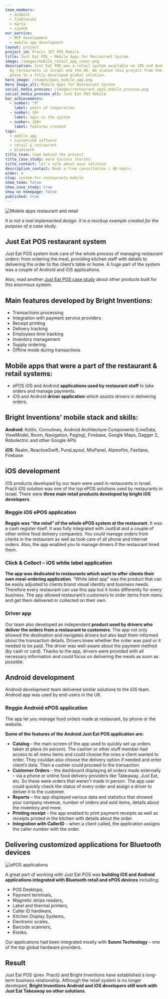 ```yaml
---
team_members:
  - azabost
  - fjablonski
  - marta
  - szymek
our_service:
  - MVP development
  - mobile app development
layout: project
project_id: Practi JET POS Mobile
title: Just Eat POS – Mobile Apps for Restaurant System
image: /images/mobile_retail_app_cover.png
description: Just Eat POS was a retail system available on iOS and Android used
  by restaurants in Israel and the UK. We scaled this project from the startup
  phase to a fully developed global solution.
hero_image: /images/epos_mobile_app.png
Hero Image_alt: Mobile Apps for Restaurant System
social_media_previev: /images/restaurant_apps_mobile_preview.png
social_media_previev_alt: Just Eat POS Mobile
bar_achievements:
  - number: "9"
    label: years of cooperation
  - number: 10+
    label: apps in the system
  - number: 100+
    label: features created
tags:
  - mobile app
  - customized software
  - retail & restaurant
  - bluetooth
title_team: team behind the project
title_case_study: more success stories
title_contact: let's talk about your solution
description_contact: Book a free consultation i 48 hours.
order: 4
slug: system-for-restaurants-mobile
show_team: false
show_case_study: true
show on homepage: false
published: true
---
```

<div class="image"><img src="/images/mobile_retail_app.png" alt="Mobile apps restaurant and retail" title="It is not a real implemented design. It is a mockup example created for the purpose of a case study."  /> </div>

*It is not a real implemented design. It is a mockup example created for the purpose of a case study.*

## Just Eat POS restaurant system

Just Eat POS system took care of the whole process of managing restaurant orders: from ordering the meal, providing kitchen staff with details to delivering the order to the client’s table or home. A huge part of the system was a couple of Android and iOS applications.

Also, read another [Just Eat POS case study](/projects/system-for-restaurants) about other products built for this enormous system.

## Main features developed by Bright Inventions:

* Transactions processing
* Integration with payment service providers
* Receipt printing
* Delivery tracking
* Employees time tracking
* Inventory management
* Supply ordering
* Offline mode during transactions

## **Mobile apps that were a part of the restaurant & retail systems:**

* ePOS iOS and Android **applications used by restaurant staff** to take orders and manage payments.
* iOS and Android **driver application** which assists drivers in delivering orders.

## **Bright Inventions’ mobile stack and skills:**

**Android**: Kotlin, Coroutines, Android Architecture Components (LiveData, ViewModel, Room, Navigation, Paging), Firebase, Google Maps, Dagger 2, Robolectric and other Google APIs

**iOS**: Realm, ReactiveSwift, PureLayout, MixPanel, Alamofire, Fastlane, Firebase

## iOS development

iOS products developed by our team were used in restaurants in Israel. Practi iOS solution was one of the top ePOS solutions used by restaurants in Israel. There were **three main retail products developed by bright iOS developers**.

### **Reggie iOS ePOS application**

**Reggie was “the mind” of the whole ePOS system at the restaurant**. It was a cash register itself. It was fully integrated with JustEat and a couple of other online food delivery companies. You could manage orders from clients in the restaurant as well as took care of all phone and internet orders. Also, the app enabled you to manage drivers if the restaurant hired them.

### **Click & Collect – iOS white label application**

**The app was dedicated to restaurants which want to offer clients their own meal-ordering application**. “White label app” was the product that can be easily adjusted to clients brand visual identity and business needs. Therefore every restaurant can use this app but it looks differently for every business. The app allowed restaurant’s customers to order items from menu and get them delivered or collected on their own.

### **Driver app** 

Our team also developed an independent **product used by drivers who deliver the orders from a restaurant to customers**. The app not only showed the destination and navigates drivers but also kept them informed about the transaction details. Drivers knew whether the order was paid or it needed to be paid. The driver was well-aware about the payment method (by cash or card). Thanks to the app, drivers were provided with all necessary information and could focus on delivering the meals as soon as possible.

## **Android development**

Android development team delivered similar solutions to the iOS team. Android app was used by end-users in the UK.

### Reggie Android ePOS application

The app let you manage food orders made at restaurant, by phone or the website.

**Some of the features of the Android Just Eat POS application are:**

* **Catalog** – the main screen of the app used to quickly set up orders taken at place (in person). The cashier or other stuff member had access to all menu items and could choose the ones a client wanted to order. They couldan also choose the delivery option if needed and enter client’s data. Then a cashier could proceed to the transaction.
* **Customer Orders** – the dashboard displaying all orders made externally – via a phone or online food delivery providers like Takeaway, Just Eat, etc. So these were orders that weren't made in person. The app user could quickly check the status of every order and assign a driver to deliver it to the customer.
* **Reports** – the app displayed various data and statistics that showed your company revenue, number of orders and sold items, details about the inventory and more.
* **Printing receipt** – the app enabled to print payment receipts as well as receipts printed in the kitchen with details about the order.
* **Integration with CallerID** – when a client called, the application assigns the caller number with the order.

## Delivering customized applications for Bluetooth devices

<div class="image"><img src="/images/blog_post_cover_epos.png" alt="ePOS applications" title="undefined"  /> </div>

A great part of working with Just Eat POS was **building iOS and Android applications integrated with Bluetooth retail and ePOS devices** including:

* POS Desktops,
* Payment terminals,
* Magnetic stripe readers,
* Label and thermal printers, 
* Caller ID hardware, 
* Kitchen Display Systems,
* Electronic scales,
* Barcode scanners,
* Kiosks.

Our applications had been integrated mostly with **Sunmi Technology** – one of the top global hardware providers.

## **Result**

Just Eat POS (prev. Practi) and Bright Inventions have established a long-term business relationship. Although the retail system is no longer developed, **Bright Inventions Android and iOS developers still work with Just Eat Takeaway on other solutions**.